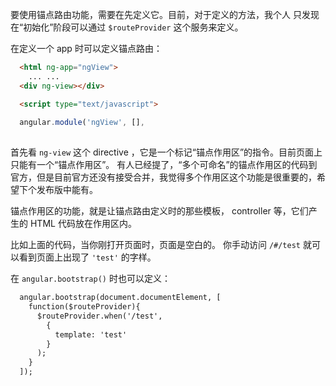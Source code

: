 要使用锚点路由功能，需要在先定义它。目前，对于定义的方法，我个人
只发现在“初始化”阶段可以通过 `$routeProvider` 这个服务来定义。

在定义一个 app 时可以定义锚点路由：

```html
  <html ng-app="ngView">
    ... ...
  <div ng-view></div>  

  <script type="text/javascript">  
  
  angular.module('ngView', [],  
    
```

首先看 `ng-view` 这个 directive ，它是一个标记“锚点作用区”的指令。目前页面上只能有一个“锚点作用区”。
有人已经提了，“多个可命名”的锚点作用区的代码到官方，但是目前官方还没有接受合并，我觉得多个作用区这个功能是很重要的，希望下个发布版中能有。

锚点作用区的功能，就是让锚点路由定义时的那些模板， controller 等，它们产生的 HTML 代码放在作用区内。

比如上面的代码，当你刚打开页面时，页面是空白的。
你手动访问 `/#/test` 就可以看到页面上出现了 `'test'` 的字样。

在 `angular.bootstrap()` 时也可以定义：

```html
  angular.bootstrap(document.documentElement, [  
    function($routeProvider){  
	  $routeProvider.when('/test',  
	    {  
		  template: 'test'
		}
      );
	}
  ]);  
```
